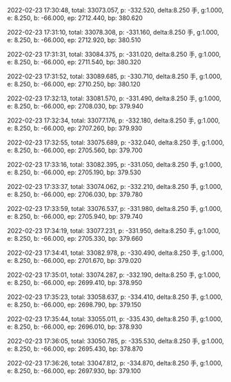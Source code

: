 2022-02-23 17:30:48, total: 33073.057, p: -332.520, delta:8.250 手, g:1.000, e: 8.250, b: -66.000, ep: 2712.440, bp: 380.620

2022-02-23 17:31:10, total: 33078.308, p: -331.160, delta:8.250 手, g:1.000, e: 8.250, b: -66.000, ep: 2712.920, bp: 380.510

2022-02-23 17:31:31, total: 33084.375, p: -331.020, delta:8.250 手, g:1.000, e: 8.250, b: -66.000, ep: 2711.540, bp: 380.320

2022-02-23 17:31:52, total: 33089.685, p: -330.710, delta:8.250 手, g:1.000, e: 8.250, b: -66.000, ep: 2710.250, bp: 380.120

2022-02-23 17:32:13, total: 33081.570, p: -331.490, delta:8.250 手, g:1.000, e: 8.250, b: -66.000, ep: 2708.030, bp: 379.940

2022-02-23 17:32:34, total: 33077.176, p: -332.180, delta:8.250 手, g:1.000, e: 8.250, b: -66.000, ep: 2707.260, bp: 379.930

2022-02-23 17:32:55, total: 33075.689, p: -332.040, delta:8.250 手, g:1.000, e: 8.250, b: -66.000, ep: 2705.560, bp: 379.700

2022-02-23 17:33:16, total: 33082.395, p: -331.050, delta:8.250 手, g:1.000, e: 8.250, b: -66.000, ep: 2705.190, bp: 379.530

2022-02-23 17:33:37, total: 33074.062, p: -332.210, delta:8.250 手, g:1.000, e: 8.250, b: -66.000, ep: 2706.030, bp: 379.780

2022-02-23 17:33:59, total: 33076.537, p: -331.980, delta:8.250 手, g:1.000, e: 8.250, b: -66.000, ep: 2705.940, bp: 379.740

2022-02-23 17:34:19, total: 33077.231, p: -331.950, delta:8.250 手, g:1.000, e: 8.250, b: -66.000, ep: 2705.330, bp: 379.660

2022-02-23 17:34:41, total: 33082.978, p: -330.490, delta:8.250 手, g:1.000, e: 8.250, b: -66.000, ep: 2701.670, bp: 379.020

2022-02-23 17:35:01, total: 33074.287, p: -332.190, delta:8.250 手, g:1.000, e: 8.250, b: -66.000, ep: 2699.410, bp: 378.950

2022-02-23 17:35:23, total: 33058.637, p: -334.410, delta:8.250 手, g:1.000, e: 8.250, b: -66.000, ep: 2698.790, bp: 379.150

2022-02-23 17:35:44, total: 33055.011, p: -335.430, delta:8.250 手, g:1.000, e: 8.250, b: -66.000, ep: 2696.010, bp: 378.930

2022-02-23 17:36:05, total: 33050.785, p: -335.530, delta:8.250 手, g:1.000, e: 8.250, b: -66.000, ep: 2695.430, bp: 378.870

2022-02-23 17:36:26, total: 33047.812, p: -334.870, delta:8.250 手, g:1.000, e: 8.250, b: -66.000, ep: 2697.930, bp: 379.100